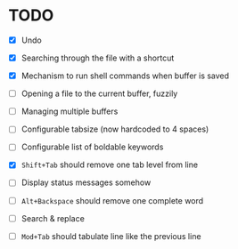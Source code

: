 # TODO

* [x] Undo
* [x] Searching through the file with a shortcut
* [x] Mechanism to run shell commands when buffer is saved
* [ ] Opening a file to the current buffer, fuzzily
* [ ] Managing multiple buffers
* [ ] Configurable tabsize (now hardcoded to 4 spaces)
* [ ] Configurable list of boldable keywords
* [x] `Shift+Tab` should remove one tab level from line
* [ ] Display status messages somehow
* [ ] `Alt+Backspace` should remove one complete word
* [ ] Search & replace
* [ ] `Mod+Tab` should tabulate line like the previous line

